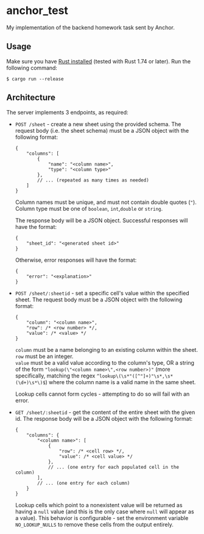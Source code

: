 # anchor_test
My implementation of the backend homework task sent by Anchor.

## Usage
Make sure you have [Rust installed](https://rustup.rs/) (tested with Rust 1.74 or later). Run the following command:
```
$ cargo run --release
```

## Architecture
The server implements 3 endpoints, as required:
- `POST /sheet` - create a new sheet using the provided schema.
    The request body (i.e. the sheet schema) must be a JSON object with the following format:
    ```json5
    {
        "columns": [
            {
                "name": "<column name>",
                "type": "<column type>"
            },
            // ... (repeated as many times as needed)
        ]
    }
    ```
    Column names must be unique, and must not contain double quotes (`"`).  
    Column type must be one of `boolean`, `int`,`double` or `string`.

    The response body will be a JSON object. Successful responses will have the format:
    ```json5
    {
        "sheet_id": "<generated sheet id>"
    }
    ```
    Otherwise, error responses will have the format:
    ```json5
    {
        "error": "<explanation>"
    }
    ```

- `POST /sheet/:sheetid` - set a specific cell's value within the specified sheet.
    The request body must be a JSON object with the following format:
    ```json5
    {
        "column": "<column name>",
        "row": /* <row number> */,
        "value": /* <value> */
    }
    ```
    `column` must be a name belonging to an existing column within the sheet.  
    `row` must be an integer.  
    `value` must be a valid value according to the column's type, OR a string of the form `"lookup(\"<column name>\",<row number>)"` (more specifically, matching the regex `^lookup\(\s*"([^"]+)"\s*,\s*(\d+)\s*\)$`) where the column name is a valid name in the same sheet.

    Lookup cells cannot form cycles - attempting to do so will fail with an error.

- `GET /sheet/:sheetid` - get the content of the entire sheet with the given id.
    The response body will be a JSON object with the following format:
    ```json5
    {
        "columns": {
            "<column name>": [
                {
                    "row": /* <cell row> */,
                    "value": /* <cell value> */
                },
                // ... (one entry for each populated cell in the column)
            ],
            // ... (one entry for each column)
        }
    }
    ```
    Lookup cells which point to a nonexistent value will be returned as having a `null` value (and this is the only case where `null` will appear as a value). This behavior is configurable - set the environment variable `NO_LOOKUP_NULLS` to remove these cells from the output entirely.